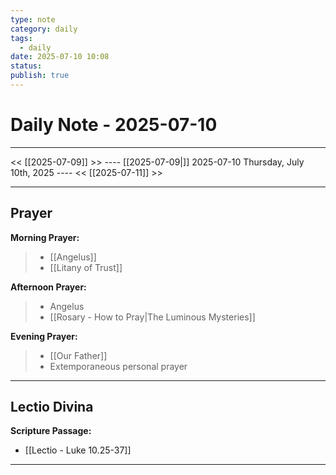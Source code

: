 ```yaml
---
type: note
category: daily
tags:
  - daily
date: 2025-07-10 10:08
status: 
publish: true
---
```

# Daily Note - 2025-07-10
---
<< [[2025-07-09]] >>   ---- [[2025-07-09|]] 2025-07-10 Thursday, July 10th, 2025 ----     <<  [[2025-07-11]] >>

----
## Prayer
**Morning Prayer:**
> - [[Angelus]]
> - [[Litany of Trust]]

**Afternoon Prayer:**
> - Angelus
> - [[Rosary - How to Pray|The Luminous Mysteries]]

**Evening Prayer:**
> - [[Our Father]]
> - Extemporaneous personal prayer

---
## Lectio Divina

**Scripture Passage:**  
- [[Lectio - Luke 10.25-37]]

---



